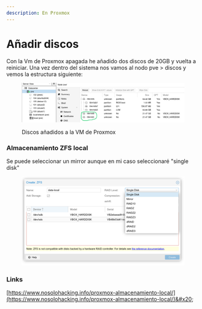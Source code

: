 ```yaml
---
description: En Proxmox
---
```


# Añadir discos

Con la Vm de Proxmox apagada he añadido dos discos de 20GB y vuelta a reiniciar.  Una vez dentro del sistema nos vamos al nodo pve > discos y vemos la estructura siguiente:

<figure><img src="../../.gitbook/assets/image (12).png" alt=""><figcaption><p>Discos añadidos a la VM de Proxmox</p></figcaption></figure>



### Almacenamiento ZFS local



Se puede seleccionar un mirror aunque en mi caso seleccionaré "single disk"

<figure><img src="../../.gitbook/assets/image (1) (1) (1) (1) (1).png" alt=""><figcaption></figcaption></figure>







### Links

[https://www.nosolohacking.info/proxmox-almacenamiento-local/](https://www.nosolohacking.info/proxmox-almacenamiento-local/)&#x20;
